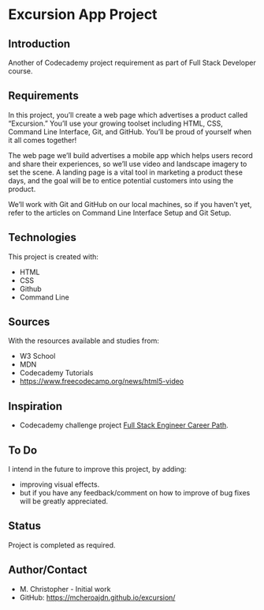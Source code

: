 # Excursion App Project
## Introduction
Another of Codecademy project requirement as part of Full Stack Developer course. 

## Requirements
In this project, you’ll create a web page which advertises a product called “Excursion.” You’ll use your growing toolset including HTML, CSS, Command Line Interface, Git, and GitHub. You’ll be proud of yourself when it all comes together!

The web page we’ll build advertises a mobile app which helps users record and share their experiences, so we’ll use video and landscape imagery to set the scene. A landing page is a vital tool in marketing a product these days, and the goal will be to entice potential customers into using the product.

We’ll work with Git and GitHub on our local machines, so if you haven’t yet, refer to the articles on Command Line Interface Setup and Git Setup.

## Technologies
This project is created with:
* HTML
* CSS
* Github
* Command Line

## Sources
With the resources available and studies from:
* W3 School
* MDN
* Codecademy Tutorials
* https://www.freecodecamp.org/news/html5-video

## Inspiration
*  Codecademy challenge project [Full Stack Engineer Career Path](https://www.codecademy.com/learn/paths/full-stack-engineer-career-path/).

## To Do
I intend in the future to improve this project, by adding:
* improving visual effects.
* but if you have any feedback/comment on how to improve of bug fixes will be greatly appreciated.

## Status
Project is completed as required.

## Author/Contact
* M. Christopher - Initial work
* GitHub: https://mcheroajdn.github.io/excursion/
